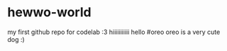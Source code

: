 # hewwo-world
my first github repo for codelab :3
 hiiiiiiiiiii 
hello
#oreo
oreo is a very cute dog :)